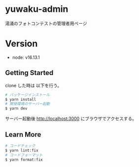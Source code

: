 # yuwaku-admin

湯涌のフォトコンテストの管理者用ページ

# Version

- node: v16.13.1

## Getting Started

clone した時は 以下を行う。

```bash
# パッケージインストール
$ yarn install
# 開発環境のサーバー起動
$ yarn dev
```

サーバー起動後 [http://localhost:3000](http://localhost:3000) にブラウザでアクセスする。

## Learn More

```bash
# コードチェック
$ yarn lint:fix
# コードフォーマット
$ yarn format:fix
```
